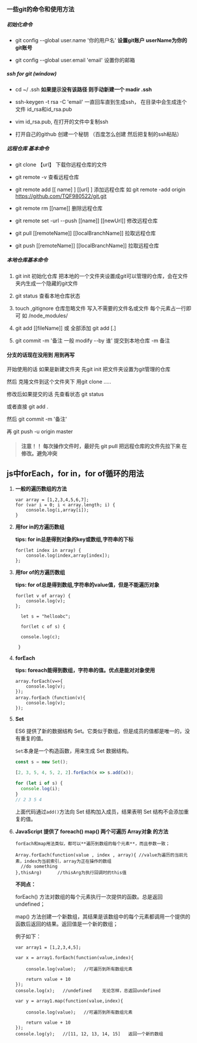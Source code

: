 ### 一些git的命令和使用方法

##### 初始化命令

- git config   --global user.name '你的用户名'     **设置git账户 userName为你的git账号**

- git config   --global user.email 'email'   设置你的邮箱

##### ssh for git (window)

- cd  ~/ .ssh  **如果提示没有该路径 则手动新建一个  madir .ssh**

- ssh-keygen  -t rsa  -C  'email'  一直回车直到生成ssh， 在目录中会生成连个文件 id_rsa和id_rsa.pub

- vim id_rsa.pub,   在打开的文件中复制ssh

- 打开自己的github 创建一个秘钥 （百度怎么创建 然后把复制的ssh粘贴）

##### 远程仓库 基本命令

- git clone 【url】 下载你远程仓库的文件

- git remote  -v 查看远程仓库 

- git remote add  [[ name] ]  [[url] ] 添加远程仓库 如 git  remote  -add origin https://github.com/TQF980522/git.git

- git remote rm [[name]]  删除远程仓库 

- git remote set -url  --push [[name]]  [[newUrl]]  修改远程仓库 

- git pull [[remoteName]] [[localBranchName]]  拉取远程仓库 

- git push [[remoteName]] [[localBranchName]] 拉取远程仓库

##### 本地仓库基本命令

1. git  init 初始化仓库 把本地的一个文件夹设置成git可以管理的仓库，会在文件夹内生成一个隐藏的git文件

2. git status 查看本地仓库状态 

3. touch  ,gitignore 仓库忽略文件 写入不需要的文件名或文件 每个元素占一行即可 如 /node_modules/

4. git add  [[fileName]]  或 全部添加 git add [.]

5. git  commit -m   '备注  一般 modify  --by  谁'  提交到本地仓库 -m 备注

#### 分支的话现在没用到 用到再写

开始使用的话 如果是新建文件夹 先git init  把文件夹设置为git管理的仓库 

然后 克隆文件到这个文件夹下 用git clone .....

修改后如果提交的话 先查看状态 git status 

或者直接 git add . 

然后 git commit -m '备注'

再  git push  -u origin master

> #### 注意！！  每次操作文件时，最好先 git pull 把远程仓库的文件先拉下来 在修改。避免冲突

## js中forEach，for in，for of循环的用法

1. **一般的遍历数组的方法**

       var array = [1,2,3,4,5,6,7]; 
       for (var i = 0; i < array.length; i) {  
           console.log(i,array[i]);  
       }

2. **用for in的方遍历数组**

   **tips: for in总是得到对象的key或数组,字符串的下标**

       for(let index in array) {  
           console.log(index,array[index]);  
       };

3. **用for of的方遍历数组**

   **tips: for of总是得到数组,字符串的value值，但是不能遍历对象**

       for(let v of array) {  
           console.log(v);  
       }; 
       
         let s = "helloabc"; 
       
         for(let c of s) {  
       
         console.log(c); 
       
        }

4. **forEach**

   **tips: foreach能得到数组，字符串的值。优点是能对对象使用**

   ```
   array.forEach(v=>{  
       console.log(v);  
   });
   array.forEach（function(v){  
       console.log(v);  
   });
   ```

5. **Set**

   ES6 提供了新的数据结构 Set。它类似于数组，但是成员的值都是唯一的，没有重复的值。

   `Set`本身是一个构造函数，用来生成 Set 数据结构。

   ```javascript
   const s = new Set();
   
   [2, 3, 5, 4, 5, 2, 2].forEach(x => s.add(x));
   
   for (let i of s) {
     console.log(i);
   }
   // 2 3 5 4
   ```

   上面代码通过`add()`方法向 Set 结构加入成员，结果表明 Set 结构不会添加重复的值。

6. **JavaScript 提供了 foreach()  map() 两个可遍历 Array对象 的方法**　　　

       forEach和map用法类似，都可以**遍历到数组的每个元素**，而且参数一致；

   ```
   Array.forEach(function(value , index , array){ //value为遍历的当前元素，index为当前索引，array为正在操作的数组
     //do something
   },thisArg)      //thisArg为执行回调时的this值
   ```

   **不同点：**

     forEach() 方法对数组的每个元素执行一次提供的函数。总是返回undefined；

     map() 方法创建一个新数组，其结果是该数组中的每个元素都调用一个提供的函数后返回的结果。返回值是一个新的数组；

     例子如下：

   ```
   var array1 = [1,2,3,4,5];
    
   var x = array1.forEach(function(value,index){
    
       console.log(value);   //可遍历到所有数组元素
    
       return value + 10
   });
   console.log(x);   //undefined    无论怎样，总返回undefined
    
   var y = array1.map(function(value,index){
    
       console.log(value);   //可遍历到所有数组元素
    
       return value + 10
   });
   console.log(y);   //[11, 12, 13, 14, 15]   返回一个新的数组
   ```
